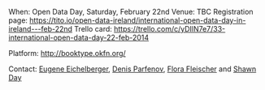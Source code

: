 When: Open Data Day, Saturday, February 22nd
Venue: TBC
Registration page: https://tito.io/open-data-ireland/international-open-data-day-in-ireland---feb-22nd
Trello card: https://trello.com/c/yDIlN7e7/33-international-open-data-day-22-feb-2014

Platform: http://booktype.okfn.org/

Contact: [Eugene Eichelberger](https://twitter.com/geichel), [Denis Parfenov](https://twitter.com/prfnv), [Flora Fleischer](https://twitter.com/Daydreamer2105) and [Shawn Day](https://twitter.com/iridium)
